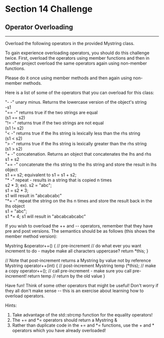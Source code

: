 # Section 14 Challenge
## Operator Overloading
-------------------------
Overload the following operators in the provided Mystring class.

To gain experience overloading operators, you should do this challenge twice.
First, overload the operators using member functions and then in another project overload the same operators again
using non-member functions.

Please do it once using member methods and then again using non-member methods.

Here is a list of some of the operators that you can overload for this class:

"- -" unary minus. Returns the lowercase version of the object's string  
	-s1  
"== -" returns true if the two strings are equal  
	(s1 == s2)  
"!= -" returns true if the two strings are not equal  
	(s1 != s2)  
"< -" returns true if the lhs string is lexically less than the rhs string   
	(s1 < s2)  
"> -" returns true if the lhs string is lexically greater than the rhs string  
	(s1 > s2)  
"+ -" concatenation. Returns an object that concatenates the lhs and rhs  
	s1 + s2  
"+= -" concatenate the rhs string to the lhs string and store the result in lhs object  
	s1 += s2;  equivalent to s1 = s1 + s2;  
"* -" repeat - results in a string that is copied n times  
	s2 * 3; ex). s2 = "abc";  
					s1 = s2 * 3;  
					s1 will result in "abcabcabc"  
"*= -" repeat the string on the lhs n times and store the result back in the lhs object  
	s1 = "abc";  
	s1 *= 4;   s1 will result in "abcabcabcabc"  

If you wish to overload the ++ and -- operators, remember that they have pre and post versions.
The semantics should be as follows (this shows the member method version):

Mystring &operator++() { // pre-increment
	// do what ever you want increment to do - maybe make all characters uppercase?
	return *this;
}

// Note that post-increment returns a Mystring by value not by reference 
Mystring operator++(int) { // post-increment
	Mystring temp (*this);  // make a copy
	operator++();   // call pre-increment - make sure you call pre-increment!
	return temp   // return by the old value
}

Have fun! Think of some other operators that might be useful!
Don't worry if they all don't  make sense -- this is an exercise about learning how to overload operators.

Hints:
1. Take advantage of the std::strcmp function for the equality operators!
2. The += and *= operators should return a Mystring &
3. Rather than duplicate code in the += and *= functions, use the + and * operators which you have already overloaded!